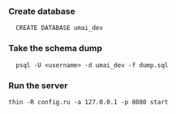 ### Create database

```
  CREATE DATABASE umai_dev
```
### Take the schema dump

```
  psql -U <username> -d umai_dev -f dump.sql
```

### Run the server

```
thin -R config.ru -a 127.0.0.1 -p 8080 start
```
